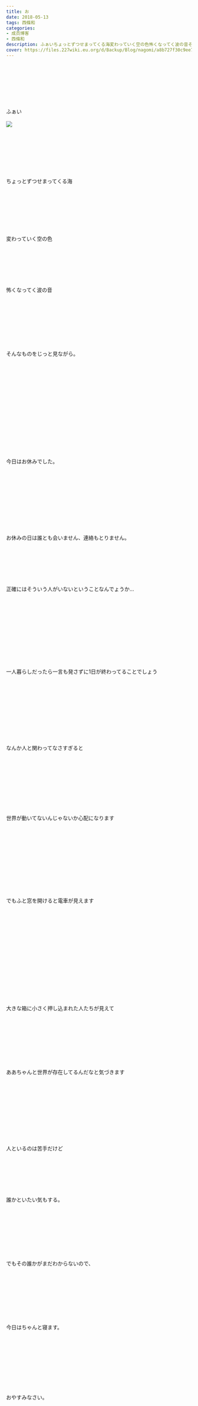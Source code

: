 ```yaml
---
title: お
date: 2018-05-13
tags: 西條和
categories: 
- 成员博客
- 西條和
description: ふぁいちょっとずつせまってくる海変わっていく空の色怖くなってく波の音そんなものをじっと見ながら。...
cover: https://files.227wiki.eu.org/d/Backup/Blog/nagomi/a8b727f30c9ee7fc7282878c2285a.jpg 
---
```

<div class="blog_detail__main">
<br/>
<br/>
<br/>
<br/>
<br/>
<br/>
<br/>
ふぁい<br/>
<br/>
<img src="https://files.227wiki.eu.org/d/Backup/Blog/nagomi/a8b727f30c9ee7fc7282878c2285a.jpg"><br/>
<br/>
<br/>
<br/>
<br/>
<br/>
<br/>
<br/>
<br/>
ちょっとずつせまってくる海<br/>
<br/>
<br/>
<br/>
<br/>
<br/>
<br/>
<br/>
<br/>
変わっていく空の色<br/>
<br/>
<br/>
<br/>
<br/>
<br/>
<br/>
<br/>
怖くなってく波の音<br/>
<br/>
<br/>
<br/>
<br/>
<br/>
<br/>
<br/>
<br/>
<br/>
そんなものをじっと見ながら。<br/>
<br/>
<br/>
<br/>
<br/>
<br/>
<br/>
<br/>
<br/>
<br/>
<br/>
<br/>
<br/>
<br/>
<br/>
<br/>
<br/>
今日はお休みでした。<br/>
<br/>
<br/>
<br/>
<br/>
<br/>
<br/>
<br/>
<br/>
<br/>
<br/>
<br/>
お休みの日は誰とも会いません、連絡もとりません。<br/>
<br/>
<br/>
<br/>
<br/>
<br/>
<br/>
<br/>
正確にはそういう人がいないということなんでょうか…<br/>
<br/>
<br/>
<br/>
<br/>
<br/>
<br/>
<br/>
<br/>
<br/>
<br/>
<br/>
<br/>
一人暮らしだったら一言も発さずに1日が終わってることでしょう<br/>
<br/>
<br/>
<br/>
<br/>
<br/>
<br/>
<br/>
<br/>
<br/>
<br/>
<br/>
なんか人と関わってなさすぎると<br/>
<br/>
<br/>
<br/>
<br/>
<br/>
<br/>
<br/>
<br/>
<br/>
<br/>
世界が動いてないんじゃないか心配になります<br/>
<br/>
<br/>
<br/>
<br/>
<br/>
<br/>
<br/>
<br/>
<br/>
<br/>
<br/>
<br/>
でもふと窓を開けると電車が見えます<br/>
<br/>
<br/>
<br/>
<br/>
<br/>
<br/>
<br/>
<br/>
<br/>
<br/>
<br/>
<br/>
<br/>
<br/>
<br/>
<br/>
大きな箱に小さく押し込まれた人たちが見えて<br/>
<br/>
<br/>
<br/>
<br/>
<br/>
<br/>
<br/>
<br/>
<br/>
ああちゃんと世界が存在してるんだなと気づきます<br/>
<br/>
<br/>
<br/>
<br/>
<br/>
<br/>
<br/>
<br/>
<br/>
<br/>
<br/>
人といるのは苦手だけど<br/>
<br/>
<br/>
<br/>
<br/>
<br/>
<br/>
<br/>
誰かといたい気もする。<br/>
<br/>
<br/>
<br/>
<br/>
<br/>
<br/>
<br/>
<br/>
<br/>
でもその誰かがまだわからないので、<br/>
<br/>
<br/>
<br/>
<br/>
<br/>
<br/>
<br/>
<br/>
<br/>
今日はちゃんと寝ます。<br/>
<br/>
<br/>
<br/>
<br/>
<br/>
<br/>
<br/>
<br/>
<br/>
<br/>
おやすみなさい。<br/>
<br/>
<br/>
<br/>
<br/>
<br/>
<br/>
<br/>
<br/>
<br/>
<br/>
☆<br/>
<br/>
<br/>
<br/>
<br/>
<br/>
<br/>
<br/>
<br/>
<br/>
夜空に浮かんだ星のような本を買いました<br/>
<br/>
<br/>
<br/>
<br/>
<br/>
<br/>
<br/>
<br/>
<br/>
<br/>
<br/>
<br/>
最後まで読んだとき自分がどう思うのか<br/>
<br/>
<br/>
<br/>
<br/>
<br/>
<br/>
<br/>
そう考えながら読み進めます<br/>
<br/>
<br/>
<br/>
<br/>
<br/>
<br/>
<br/>
<br/>
<br/>
<br/>
ほんとにおやすみなさい<br/>
<br/>
<br/>
<br/>
<br/>
<br/>
<br/>
<br/>
<br/>
<br/>
<br/>
<br/>
<br/>
<br/>
<br/>
<br/>
おはなしたいむ<br/>
<br/>
<br/>
<br/>
<br/>
<br/>
◯毎回じゃなくてもコメントくれるのは嬉しいです♩読んでくれてるだけでもありがたいです…！！<br/>
写真は撮ったり加工したりするのが好きなので褒めてもらえてはっぴーであります！<br/>
<br/>
<br/>
<br/>
<br/>
<br/>
<br/>
◯綺麗な貝ですね！！私が行った島にもたくさん落ちてたけどちいさいものばっかりなのでそれぐらい大きくてきれいなのみてみたいです〜<br/>
<br/>
<br/>
<br/>
<br/>
<br/>
<br/>
◯ふぁいあ燃えませんねっ笑<br/>
電車の揺れは気持ちいいですよね〜<br/>
ずっと乗ってたくなります…！<br/>
<br/>
<br/>
<br/>
<br/>
◯しゃぼん玉のイメージと言っていただけるなんて…嬉しいです！<br/>
そんな綺麗な人間ではありませんがそうなれるように頑張ります！！<br/>
<br/>
<br/>
<br/>
<br/>
◯一番小さいやつなんですね、！1番小さいやつにしたことはそういえばないかもしれないです！今度一回しれ〜っとやってみようかなっ<br/>
<br/>
<br/>
<br/>
<br/>
<br/>
◯いい感じという項目あればいいんですよね！それです！もうおまかせしますってやつなんです笑そちらでお願いしますって感じです！<br/>
<br/>
<br/>
<br/>
<br/>
◯イラストみたいですか？やた〜田舎いいですよ〜♩<br/>
守ってくれるんですかっ優しい…！<br/>
<br/>
<br/>
<br/>
<br/>
<br/>
◯しゃぼん玉くれてありがとうございました！<br/>
あんなに大きいのをしたのは初めてだったのでついつい夢中になっちゃいましたっえへ<br/>
ぬりえは最近できてないのです…<br/>
<br/>
<br/>
<br/>
<br/>
<br/>
<br/>
◯ずっとしゃぼん玉飛ばし続けてましたっ<br/>
釣りをしてるおじさんがにこにこみててくれました笑<br/>
みかんみんなのとこ連れてってあげれば良かった…<br/>
<br/>
<br/>
<br/>
<br/>
<br/>
◯保存するとサイズ変わるんですか！<br/>
じゃあ容量が大丈夫なときはなるべく大きいサイズで投稿しますねっ！<br/>
<br/>
<br/>
<br/>
<br/>
◯クオリティだったら確かに高い方が良いですね！<br/>
写真褒めてもらえて嬉しいです〜またいろいろ載せますねっ！<br/>
<br/>
<br/>
<br/>
<br/>
<br/>
<br/>
◯充電コードくん断線……！はう。<br/>
それは悲しい。。もう一度ハンバーグ食べて元気出してください！<br/>
充電コード大切にしたいと思います！！<br/>
<br/>
<br/>
<br/>
<br/>
<br/>
◯虹が入ってるのきれいですよね！<br/>
スマホで撮ったんですけどカメラで撮ってたらもっと綺麗に写ったのかなとちょっぴりこうかいです…<br/>
<br/>
<br/>
<br/>
<br/>
<br/>
<br/>
◯目の下にクマさん…🐻気をつけます…！<br/>
壁紙にしてくれてるんですか！ありがとうございます♩嬉しいです！！<br/>
<br/>
<br/>
<br/>
<br/>
<br/>
<br/>
<br/>
<br/>
<br/>
◯なんでも答えてくれるんですかっわーい！<br/>
どっちもみてみたいけど文字だけでもかわいいっぽいですね！！<br/>
<br/>
<br/>
<br/>
<br/>
<br/>
<br/>
<br/>
◯サングラス似合うような大人になりたいです〜！かっこよくつけてみたいです、絶対むりそうですけど…汗こわい夢はもう思い出したくないです〜<br/>
<br/>
<br/>
<br/>
<br/>
<br/>
<br/>
◯2枚目お好きですか！お姉ちゃん喜んでます♩<br/>
おはなしたいむもたしかにみなさんがどのおはなしをしてくれるか楽しみであります！<br/>
<br/>
<br/>
<br/>
<br/>
<br/>
<br/>
◯古本屋ですか！であったら読んでみます♩<br/>
スマホで撮ったんですけど案外綺麗に写っててよかったですっ！<br/>
<br/>
<br/>
<br/>
<br/>
<br/>
<br/>
<br/>
<br/>
今日も読んでくださりありがとうございます<br/>
<br/>
<br/>
<br/>
<br/>
<br/>
<br/>
<br/>
<br/>
<br/>
<br/>
西條和でした。<br/>
<br/>
<br/>
<br/>
<br/>
<br/>
<br/>
<br/>
この前買ってもらったハンカチ<br/>
<br/>
<br/>
<br/>
<br/>
<br/>
<br/>
<br/>
<br/>
あまのがわという名前でした<br/>
<br/>
<br/>
<br/>
<br/>
<br/>
<br/>
<br/>
<br/>
なんだかほっこり。<br/>
<br/>
<br/>
<br/>
<br/>
<br/>
<br/>
<br/>
<br/>
<br/>
<br/>
<br/>
いいな<br/>
<br/>
<br/>
<br/>
<br/>
<br/>
<br/>
<br/>
<br/>
<br/>
<br/>
おしまい。
<!--twitter-->

<!--//twitter-->
</img></div>